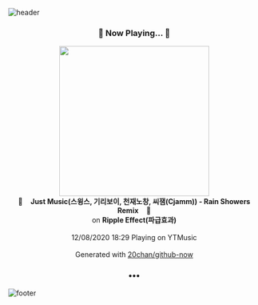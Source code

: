 ![header](https://capsule-render.vercel.app/api?type=wave&height=170&section=header&text=Hi.%20I'm%20SHIFT&fontColor=090707&fontAlignX=45&fontAlignY=65&fontSize=100)

<h3 align="center">🎵 Now Playing... 🎵</h3>
<p align="center">
  <a href="https://music.youtube.com/browse/MPREb_Bf34UwjjIBi">
    <img width="300" src="https://lh3.googleusercontent.com/6WNr3_L-dNiYjNwZuY8fCSwXM7Sglzgy59IKyk9ksrdEeD97cWBqydtdjuNogXffZcjYb1ZQ61JfHXcu">
  </a>
  <br>
  🎵&nbsp&nbsp&nbsp <b>Just Music(스윙스, 기리보이, 천재노창, 씨잼(Cjamm)) - Rain Showers Remix</b> &nbsp&nbsp&nbsp🎵
  <br>
  on <b>Ripple Effect(파급효과)</b>
  
  <br />
  <br />
  12/08/2020 18:29 Playing on YTMusic
  <br />
  <br />
  Generated with <a href="https://github.com/20chan/github-now">20chan/github-now</a>
</p>

<h3 align="center">•••</h3>

![footer](https://capsule-render.vercel.app/api?type=wave&height=150&section=footer)
